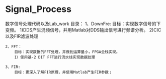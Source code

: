 # Signal_Process
数字信号处理代码以及Lab_work
目录：
    1、DownFre:
        目标：实现数字信号的下变频。
        1)DDS产生混频信号，并用Matlab对DDS输出信号进行频谱分析。
        2)CIC以及FIR滤波处理

    2、FFT：
        目标：实现数据的FFT处理，并做到运算量小，FPGA全栈实现。
        1）使用基-2 DIT FFT进行流水线实现数据处理

    3、FIR:
        目标：更深入了解FIR原理，并使用Matlab产生FIR参数；


